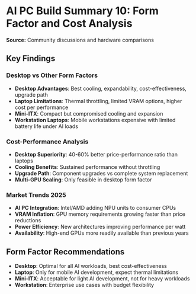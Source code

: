 # AI PC Build Summary 10: Form Factor and Cost Analysis

**Source:** Community discussions and hardware comparisons

## Key Findings

### Desktop vs Other Form Factors
- **Desktop Advantages**: Best cooling, expandability, cost-effectiveness, upgrade path
- **Laptop Limitations**: Thermal throttling, limited VRAM options, higher cost per performance
- **Mini-ITX**: Compact but compromised cooling and expansion
- **Workstation Laptops**: Mobile workstations expensive with limited battery life under AI loads

### Cost-Performance Analysis
- **Desktop Superiority**: 40-60% better price-performance ratio than laptops
- **Cooling Benefits**: Sustained performance without throttling
- **Upgrade Path**: Component upgrades vs complete system replacement
- **Multi-GPU Scaling**: Only feasible in desktop form factor

### Market Trends 2025
- **AI PC Integration**: Intel/AMD adding NPU units to consumer CPUs
- **VRAM Inflation**: GPU memory requirements growing faster than price reductions
- **Power Efficiency**: New architectures improving performance per watt
- **Availability**: High-end GPUs more readily available than previous years

## Form Factor Recommendations
- **Desktop**: Optimal for all AI workloads, best cost-effectiveness
- **Laptop**: Only for mobile AI development, expect thermal limitations
- **Mini-ITX**: Acceptable for light AI development, not for heavy workloads
- **Workstation**: Enterprise use cases with budget flexibility
